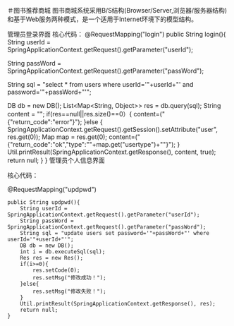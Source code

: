 ＃图书推荐商城
图书商城系统采用B/S结构(Browser/Server,浏览器/服务器结构)和基于Web服务两种模式，是一个适用于Internet环境下的模型结构。

管理员登录界面
核心代码：
@RequestMapping("login")
public String login(){
String userId = SpringApplicationContext.getRequest().getParameter("userId");

String passWord = SpringApplicationContext.getRequest().getParameter("passWord");
		
String sql = "select * from users where userId='"+userId+"' and password='"+passWord+"'";
	
DB db = new DB();
List<Map<String, Object>> res = db.query(sql);
String content = "";
if(res==null||res.size()==0）{
content=("{\"return_code\":\"error\"}");
}else
		{
			SpringApplicationContext.getRequest().getSession().setAttribute("user", res.get(0));
			Map map = res.get(0);
			content=("{\"return_code\":\"ok\",\"type\":\""+map.get("usertype")+"\"}");
		}
		Util.printResult(SpringApplicationContext.getResponse(), content, true);
		return null;
	}
	}
管理员个人信息界面

核心代码：

@RequestMapping("updpwd")
	
	public String updpwd(){
		String userId = SpringApplicationContext.getRequest().getParameter("userId");
		String passWord = SpringApplicationContext.getRequest().getParameter("passWord");
		String sql = "update users set password='"+passWord+"' where userId='"+userId+"'";
		DB db = new DB();
		int i = db.executeSql(sql);
		Res res = new Res();
		if(i>=0){
			res.setCode(0);
			res.setMsg("修改成功！");
		}else{
			res.setMsg("修改失败！");
		}
		Util.printResult(SpringApplicationContext.getResponse(), res);
		return null;
	}

